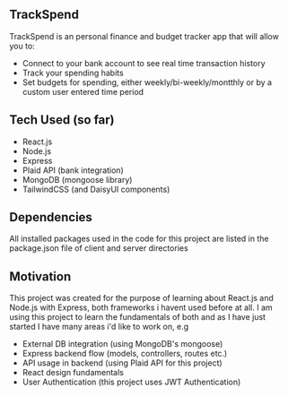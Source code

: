 ## TrackSpend

TrackSpend is an personal finance and budget tracker app that will allow you to:
- Connect to your bank account to see real time transaction history
- Track your spending habits
- Set budgets for spending, either weekly/bi-weekly/montthly or by a custom user entered time period

## Tech Used (so far)
- React.js
- Node.js
- Express
- Plaid API (bank integration)
- MongoDB (mongoose library)
- TailwindCSS (and DaisyUI components)

## Dependencies
All installed packages used in the code for this project are listed in the package.json file of client and server directories

## Motivation
This project was created for the purpose of learning about React.js and Node.js with Express, both frameworks i havent used before at all. I am using this project to learn the fundamentals of both and as I have just started I have many areas i'd like to work on, e.g
- External DB integration (using MongoDB's mongoose)
- Express backend flow (models, controllers, routes etc.)
- API usage in backend (using Plaid API for this project)
- React design fundamentals
- User Authentication (this project uses JWT Authentication)
